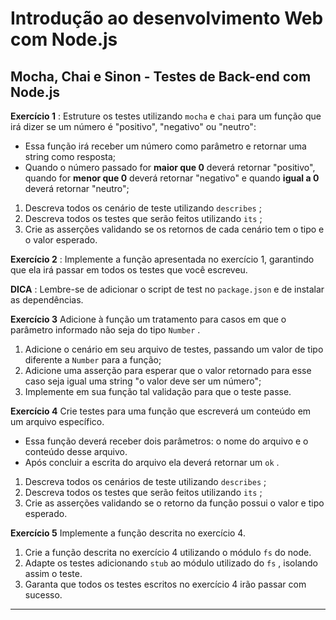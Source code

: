 # Introdução ao desenvolvimento Web com Node.js
## Mocha, Chai e Sinon - Testes de Back-end com Node.js

**Exercício 1** : Estruture os testes utilizando  `mocha`  e  `chai`  para um função que irá dizer se um número é "positivo", "negativo" ou "neutro":

-   Essa função irá receber um número como parâmetro e retornar uma string como resposta;
-   Quando o número passado for  **maior que 0** deverá retornar "positivo", quando for  **menor que 0** deverá retornar "negativo" e quando  **igual a 0** deverá retornar "neutro";

1.  Descreva todos os cenário de teste utilizando  `describes`  ;
2.  Descreva todos os testes que serão feitos utilizando  `its`  ;
3.  Crie as asserções validando se os retornos de cada cenário tem o tipo e o valor esperado.

**Exercício 2** : Implemente a função apresentada no exercício 1, garantindo que ela irá passar em todos os testes que você escreveu.

**DICA** : Lembre-se de adicionar o script de test no  `package.json`  e de instalar as dependências.

**Exercício 3** Adicione à função um tratamento para casos em que o parâmetro informado não seja do tipo  `Number`  .

1.  Adicione o cenário em seu arquivo de testes, passando um valor de tipo diferente a  `Number`  para a função;
2.  Adicione uma asserção para esperar que o valor retornado para esse caso seja igual uma string "o valor deve ser um número";
3.  Implemente em sua função tal validação para que o teste passe.

**Exercício 4** Crie testes para uma função que escreverá um conteúdo em um arquivo específico.

-   Essa função deverá receber dois parâmetros: o nome do arquivo e o conteúdo desse arquivo.
-   Após concluir a escrita do arquivo ela deverá retornar um  `ok`  .

1.  Descreva todos os cenários de teste utilizando  `describes`  ;
2.  Descreva todos os testes que serão feitos utilizando  `its`  ;
3.  Crie as asserções validando se o retorno da função possui o valor e tipo esperado.

**Exercício 5** Implemente a função descrita no exercício 4.

1.  Crie a função descrita no exercício 4 utilizando o módulo  `fs`  do node.
2.  Adapte os testes adicionando  `stub`  ao módulo utilizado do  `fs`  , isolando assim o teste.
3.  Garanta que todos os testes escritos no exercício 4 irão passar com sucesso.

----------